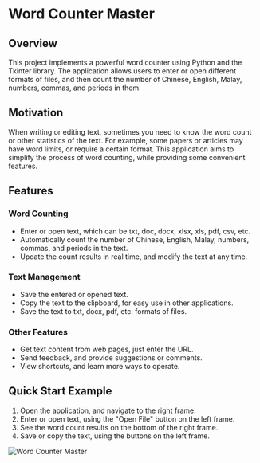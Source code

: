 # Word Counter Master

## Overview
This project implements a powerful word counter using Python and the Tkinter library. The application allows users to enter or open different formats of files, and then count the number of Chinese, English, Malay, numbers, commas, and periods in them.

## Motivation
When writing or editing text, sometimes you need to know the word count or other statistics of the text. For example, some papers or articles may have word limits, or require a certain format. This application aims to simplify the process of word counting, while providing some convenient features.

## Features

### Word Counting
- Enter or open text, which can be txt, doc, docx, xlsx, xls, pdf, csv, etc.
- Automatically count the number of Chinese, English, Malay, numbers, commas, and periods in the text.
- Update the count results in real time, and modify the text at any time.

### Text Management
- Save the entered or opened text.
- Copy the text to the clipboard, for easy use in other applications.
- Save the text to txt, docx, pdf, etc. formats of files.

### Other Features
- Get text content from web pages, just enter the URL.
- Send feedback, and provide suggestions or comments.
- View shortcuts, and learn more ways to operate.

## Quick Start Example
1. Open the application, and navigate to the right frame.
2. Enter or open text, using the "Open File" button on the left frame.
3. See the word count results on the bottom of the right frame.
4. Save or copy the text, using the buttons on the left frame.



























![Word Counter Master](https://github.com/fatherxtreme123/Word.Counter.Master/assets/143677684/11b97d0a-f8e6-4833-958e-222d558049be)

